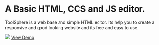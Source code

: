 <h1>A Basic HTML, CCS and JS editor.</h1>
<p>ToolSphere is a web base and simple HTML editor. Its help you to create a responsive and good looking website and its free and easy to use. </p>
<img src="https://blogger.googleusercontent.com/img/a/AVvXsEjhI2PPpHf5MtQUe3oZysf48InxoDoqjPrGZbWQ-Wb4hMJvmmKBZBlnnJp-G1bOOQ1kPkR1pigByrAu1uYfeYoJmTdyWSGKbh47c9wV4O3CZHRuFbzshaY8iTmmCCeZXc5NnHNwpDwEb_331vDGPVVO-PA5U43M7h5t9QimyardeyuYlc1fYnuARiGQa7o"/>
<a href="https://toolssphere.netlify.app/">View Demo</a>
